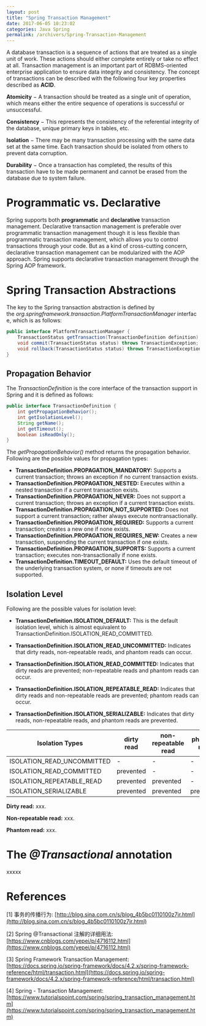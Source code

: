 ```yaml
---
layout: post
title: "Spring Transaction Management"
date: 2017-06-05 10:23:02
categories: Java Spring
permalink: /archivers/Spring-Transaction-Management
---
```


A database transaction is a sequence of actions that are treated as a single unit of work. These actions should either complete entirely or take no effect at all. Transaction management is an important part of RDBMS-oriented enterprise application to ensure data integrity and consistency. The concept of transactions can be described with the following four key properties described as **ACID**.

<!--more-->

**Atomicity** − A transaction should be treated as a single unit of operation, which means either the entire sequence of operations is successful or unsuccessful.

**Consistency** − This represents the consistency of the referential integrity of the database, unique primary keys in tables, etc.

**Isolation** − There may be many transaction processing with the same data set at the same time. Each transaction should be isolated from others to prevent data corruption.

**Durability** − Once a transaction has completed, the results of this transaction have to be made permanent and cannot be erased from the database due to system failure.

# Programmatic vs. Declarative

Spring supports both **programmatic** and **declarative** transaction management. Declarative transaction management is preferable over programmatic transaction management though it is less flexible than programmatic transaction management, which allows you to control transactions through your code. But as a kind of cross-cutting concern, declarative transaction management can be modularized with the AOP approach. Spring supports declarative transaction management through the Spring AOP framework.

# Spring Transaction Abstractions

The key to the Spring transaction abstraction is defined by the *org.springframework.transaction.PlatformTransactionManager* interface, which is as follows:

```java
public interface PlatformTransactionManager {
    TransactionStatus getTransaction(TransactionDefinition definition) throws TransactionException;
    void commit(TransactionStatus status) throws TransactionException;
    void rollback(TransactionStatus status) throws TransactionException;
}
```

## Propagation Behavior

The *TransactionDefinition* is the core interface of the transaction support in Spring and it is defined as follows:

```java
public interface TransactionDefinition {
    int getPropagationBehavior();
    int getIsolationLevel();
    String getName();
    int getTimeout();
    boolean isReadOnly();
}
```

The *getPropagationBehavior()* method returns the propagation behavior. Following are the possible values for propagation types:

- **TransactionDefinition.PROPAGATION_MANDATORY:** Supports a current transaction; throws an exception if no current transaction exists.
- **TransactionDefinition.PROPAGATION_NESTED:** Executes within a nested transaction if a current transaction exists.
- **TransactionDefinition.PROPAGATION_NEVER:** Does not support a current transaction; throws an exception if a current transaction exists.
- **TransactionDefinition.PROPAGATION_NOT_SUPPORTED:** Does not support a current transaction; rather always execute nontransactionally.
- **TransactionDefinition.PROPAGATION_REQUIRED:** Supports a current transaction; creates a new one if none exists.
- **TransactionDefinition.PROPAGATION_REQUIRES_NEW:** Creates a new transaction, suspending the current transaction if one exists.
- **TransactionDefinition.PROPAGATION_SUPPORTS:** Supports a current transaction; executes non-transactionally if none exists.
- **TransactionDefinition.TIMEOUT_DEFAULT:** Uses the default timeout of the underlying transaction system, or none if timeouts are not supported.

## Isolation Level

Following are the possible values for isolation level:

- **TransactionDefinition.ISOLATION_DEFAULT:** This is the default isolation level, which is almost equivalent to TransactionDefinition.ISOLATION_READ_COMMITTED.

- **TransactionDefinition.ISOLATION_READ_UNCOMMITTED:** Indicates that dirty reads, non-repeatable reads, and phantom reads can occur.

- **TransactionDefinition.ISOLATION_READ_COMMITTED:** Indicates that dirty reads are prevented; non-repeatable reads and phantom reads can occur.

- **TransactionDefinition.ISOLATION_REPEATABLE_READ:** Indicates that dirty reads and non-repeatable reads are prevented; phantom reads can occur.

- **TransactionDefinition.ISOLATION_SERIALIZABLE:** Indicates that dirty reads, non-repeatable reads, and phantom reads are prevented.

| Isolation Types            | dirty read | non-repeatable read | phantom read |
| -------------------------- | ---------- | ------------------- | ------------ |
| ISOLATION_READ_UNCOMMITTED | -          | -                   | -            |
| ISOLATION_READ_COMMITTED   | prevented  | -                   | -            |
| ISOLATION_REPEATABLE_READ  | prevented  | prevented           | -            |
| ISOLATION_SERIALIZABLE     | prevented  | prevented           | prevented    |

**Dirty read:** xxx.

**Non-repeatable read:** xxx.

**Phantom read:** xxx.

# The *@Transactional* annotation

xxxxx




# References

[1] 事务的传播行为: [http://blog.sina.com.cn/s/blog_4b5bc0110100z7jr.html](http://blog.sina.com.cn/s/blog_4b5bc0110100z7jr.html)

[2] Spring @Transactional 注解的详细用法: [https://www.cnblogs.com/yepei/p/4716112.html](https://www.cnblogs.com/yepei/p/4716112.html)

[3] Spring Framework Transaction Management: [https://docs.spring.io/spring-framework/docs/4.2.x/spring-framework-reference/html/transaction.html](https://docs.spring.io/spring-framework/docs/4.2.x/spring-framework-reference/html/transaction.html)

[4] Spring - Transaction Management: [https://www.tutorialspoint.com/spring/spring_transaction_management.htm](https://www.tutorialspoint.com/spring/spring_transaction_management.htm)




